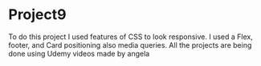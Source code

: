 # Project9
To  do this project I used features of CSS to look responsive. I used a Flex, footer, and Card positioning also media queries.
All the projects are being done using Udemy videos made by angela
